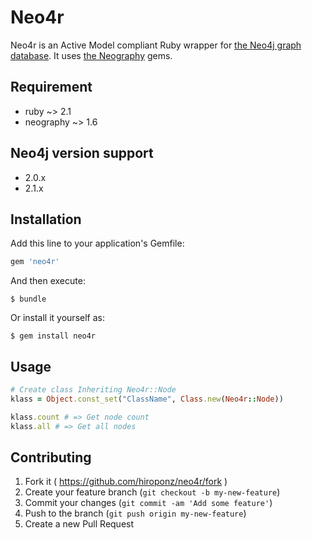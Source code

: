 # Neo4r

Neo4r is an Active Model compliant Ruby wrapper for [the Neo4j graph database](http://neo4j.com/). It uses [the Neography](https://github.com/maxdemarzi/neography) gems.


## Requirement

- ruby ~> 2.1
- neography ~> 1.6

## Neo4j version support

- 2.0.x
- 2.1.x

## Installation

Add this line to your application's Gemfile:

```ruby
gem 'neo4r'
```

And then execute:

    $ bundle

Or install it yourself as:

    $ gem install neo4r

## Usage

```ruby
# Create class Inheriting Neo4r::Node
klass = Object.const_set("ClassName", Class.new(Neo4r::Node))

klass.count # => Get node count
klass.all # => Get all nodes
```

## Contributing

1. Fork it ( https://github.com/hiroponz/neo4r/fork )
2. Create your feature branch (`git checkout -b my-new-feature`)
3. Commit your changes (`git commit -am 'Add some feature'`)
4. Push to the branch (`git push origin my-new-feature`)
5. Create a new Pull Request